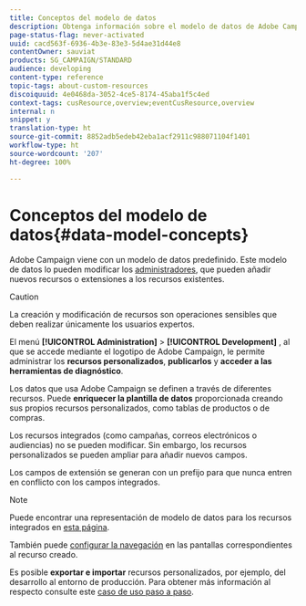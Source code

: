 ```yaml
---
title: Conceptos del modelo de datos
description: Obtenga información sobre el modelo de datos de Adobe Campaign y cómo modificarlo.
page-status-flag: never-activated
uuid: cacd563f-6936-4b3e-83e3-5d4ae31d44e8
contentOwner: sauviat
products: SG_CAMPAIGN/STANDARD
audience: developing
content-type: reference
topic-tags: about-custom-resources
discoiquuid: 4e0468da-3052-4ce5-8174-45aba1f5c4ed
context-tags: cusResource,overview;eventCusResource,overview
internal: n
snippet: y
translation-type: ht
source-git-commit: 8852adb5edeb42eba1acf2911c988071104f1401
workflow-type: ht
source-wordcount: '207'
ht-degree: 100%

---
```



# Conceptos del modelo de datos{#data-model-concepts}

Adobe Campaign viene con un modelo de datos predefinido. Este modelo de datos lo pueden modificar los [administradores](../../administration/using/users-management.md#functional-administrators), que pueden añadir nuevos recursos o extensiones a los recursos existentes.

>[!CAUTION]
>
>La creación y modificación de recursos son operaciones sensibles que deben realizar únicamente los usuarios expertos.

El menú **[!UICONTROL Administration]** > **[!UICONTROL Development]** , al que se accede mediante el logotipo de Adobe Campaign, le permite administrar los **recursos personalizados**, **publicarlos** y **acceder a las herramientas de diagnóstico**.

Los datos que usa Adobe Campaign se definen a través de diferentes recursos. Puede **enriquecer la plantilla de datos** proporcionada creando sus propios recursos personalizados, como tablas de productos o de compras.

Los recursos integrados (como campañas, correos electrónicos o audiencias) no se pueden modificar. Sin embargo, los recursos personalizados se pueden ampliar para añadir nuevos campos.

Los campos de extensión se generan con un prefijo para que nunca entren en conflicto con los campos integrados.

>[!NOTE]
>
>Puede encontrar una representación de modelo de datos para los recursos integrados en [esta página](../../developing/using/datamodel-introduction.md).

También puede [configurar la navegación](configuring-the-screen-definition.md) en las pantallas correspondientes al recurso creado.

Es posible **exportar e importar** recursos personalizados, por ejemplo, del desarrollo al entorno de producción. Para obtener más información al respecto consulte este [caso de uso paso a paso](../../automating/using/exporting-importing-custom-resources.md).
